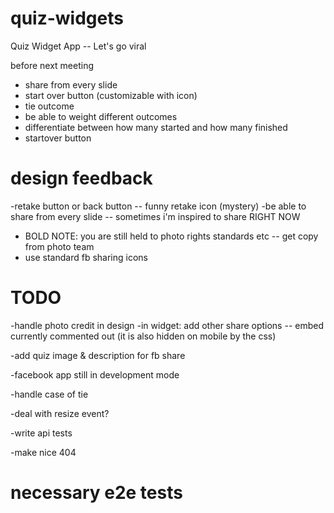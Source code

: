 quiz-widgets
============

Quiz Widget App -- Let's go viral

before next meeting
- share from every slide
- start over button (customizable with icon)
- tie outcome
- be able to weight different outcomes
- differentiate between how many started and how many finished
- startover button

design feedback
===
-retake button or back button -- funny retake icon (mystery)
-be able to share from every slide -- sometimes i'm inspired to share RIGHT NOW
- BOLD NOTE: you are still held to photo rights standards etc -- get copy from photo team
- use standard fb sharing icons

TODO
====

-handle photo credit in design
-in widget:
	add other share options -- embed currently commented out (it is also hidden on mobile by the css)

-add quiz image & description for fb share



-facebook app still in development mode

-handle case of tie

-deal with resize event?

-write api tests

-make nice 404

necessary e2e tests
===

